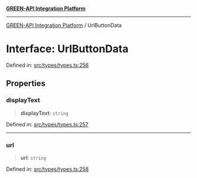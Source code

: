 [**GREEN-API Integration Platform**](../README.md)

***

[GREEN-API Integration Platform](../globals.md) / UrlButtonData

# Interface: UrlButtonData

Defined in: [src/types/types.ts:256](https://github.com/green-api/greenapi-integration/blob/1e2009040b9fbee0c78f6935b3e8b1d1b6550313/src/types/types.ts#L256)

## Properties

### displayText

> **displayText**: `string`

Defined in: [src/types/types.ts:257](https://github.com/green-api/greenapi-integration/blob/1e2009040b9fbee0c78f6935b3e8b1d1b6550313/src/types/types.ts#L257)

***

### url

> **url**: `string`

Defined in: [src/types/types.ts:258](https://github.com/green-api/greenapi-integration/blob/1e2009040b9fbee0c78f6935b3e8b1d1b6550313/src/types/types.ts#L258)
